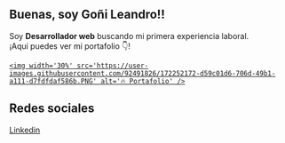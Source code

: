 ## Buenas, soy Goñi Leandro!!

<p>Soy <strong>Desarrollador web</strong> buscando mi primera experiencia laboral.<br />¡Aqui puedes ver mi portafolio 👇!</p>

<div>
  
  <a href='https://lean-13.github.io/portafolio/'>

    <img width='30%' src='https://user-images.githubusercontent.com/92491826/172252172-d59c01d6-706d-49b1-a111-d7fdfdaf586b.PNG' alt='🔥 Portafolio' />
    
  </a>
  
</div>


## Redes sociales

<div> 
    <a href='https://www.linkedin.com/in/leandro-go%C3%B1i-5573a8228/'>Linkedin</a>
</div>
  

